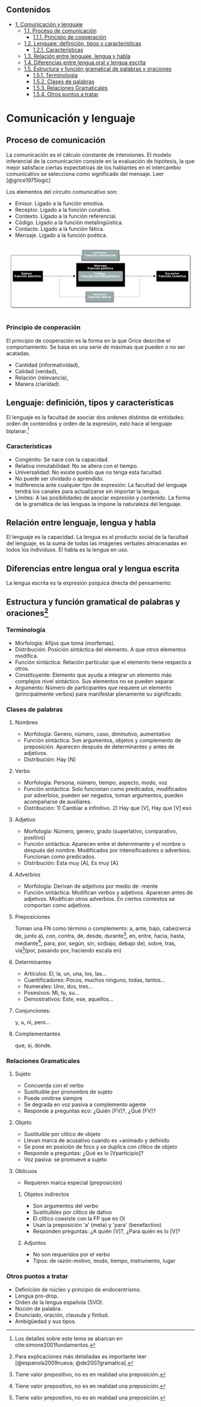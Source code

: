 <div id="table-of-contents">
<h2>Contenidos</h2>
<div id="text-table-of-contents">
<ul>
<li><a href="#sec-1">1. Comunicación y lenguaje</a>
<ul>
<li><a href="#sec-1-1">1.1. Proceso de comunicación</a>
<ul>
<li><a href="#sec-1-1-1">1.1.1. Principio de cooperación</a></li>
</ul>
</li>
<li><a href="#sec-1-2">1.2. Lenguaje: definición, tipos y características</a>
<ul>
<li><a href="#sec-1-2-1">1.2.1. Características</a></li>
</ul>
</li>
<li><a href="#sec-1-3">1.3. Relación entre lenguaje, lengua y habla</a></li>
<li><a href="#sec-1-4">1.4. Diferencias entre lengua oral y lengua escrita</a></li>
<li><a href="#sec-1-5">1.5. Estructura y función gramatical de palabras y oraciones</a>
<ul>
<li><a href="#sec-1-5-1">1.5.1. Terminología</a></li>
<li><a href="#sec-1-5-2">1.5.2. Clases de palabras</a></li>
<li><a href="#sec-1-5-3">1.5.3. Relaciones Gramaticales</a></li>
<li><a href="#sec-1-5-4">1.5.4. Otros puntos a tratar</a></li>
</ul>
</li>
</ul>
</li>
</ul>
</div>
</div>

# Comunicación y lenguaje<a id="sec-1" name="sec-1"></a>

## Proceso de comunicación<a id="sec-1-1" name="sec-1-1"></a>

La comunicación es el cálculo constante de intensiones. El modelo inferencial de la comunicación
consiste en  la evaluación  de hipótesis,  la que  mejor satisface  ciertas expectativas  de los
hablantes  en el  intercambio  comunicativo se  selecciona como  significado  del mensaje.  Leer
[@grice1975logic]

Los elementos del circuito comunicativo son:
- Emisor. Ligado a la función emotiva.
- Receptor. Ligado a la función conativa.
- Contexto. Ligado a la función referencial.
- Código. Ligado a la función metalingüística.
- Contacto. Ligado a la función fática.
- Mensaje. Ligado a la función poética.

![img](../im/circuito.png)

### Principio de cooperación<a id="sec-1-1-1" name="sec-1-1-1"></a>

El principio de cooperación  es la forma en la que Grice describe  el comportamiento. Se basa en
una serie de máximas que pueden o no ser acatadas.

- Cantidad (informatividad),
- Calidad (verdad),
- Relación (relevancia),
- Manera (claridad).

## Lenguaje: definición, tipos y características<a id="sec-1-2" name="sec-1-2"></a>

El lenguaje es la facultad de asociar dos  ordenes distintos de entidades: orden de contenidos y
orden de la expresión,  esto hace al lenguaje biplanar.[^1]

### Características<a id="sec-1-2-1" name="sec-1-2-1"></a>

- Congénito: Se nace con la capacidad.
- Relativa inmutabilidad: No se altera con el tiempo.
- Universalidad: No existe pueblo que no tenga esta facultad.
- No puede ser olvidado o aprendido.
- Indiferencia  ante cualquier tipo  de expresión: La facultad  del lenguaje tendrá  los canales
  para actualizarse sin importar la lengua.
- Límites: A las posibilidades de asociar expresión y contenido. La forma de la gramática de las
  lenguas la impone la naturaleza del lenguaje.

## Relación entre lenguaje, lengua y habla<a id="sec-1-3" name="sec-1-3"></a>

El lenguaje es la capacidad. La lengua es el  producto social de la facultad del lenguaje, es la
suma de todas las  imágenes verbales almacenadas en todos los individuos. El  habla es la lengua
en uso.

## Diferencias entre lengua oral y lengua escrita<a id="sec-1-4" name="sec-1-4"></a>

La lengua escrita es la expresión psíquica directa del pensamiento.

## Estructura y función gramatical de palabras y oraciones<a id="sec-1-5" name="sec-1-5"></a>[^2]

### Terminología<a id="sec-1-5-1" name="sec-1-5-1"></a>

- Morfología: Afijos que toma (morfemas).
- Distribución: Posición sintáctica del elemento. A que otros elementos modifica.
- Función sintáctica: Relación particular que el elemento tiene respecto a otros.
- Constituyente: Elemento que  ayuda a integrar un elemento más  complejos nivel sintáctico. Sus
  elementos no se pueden separar.
- Argumento: Número  de participantes  que requiere  un elemento  (principalmente verbos)  para
  manifestar plenamente su significado.

### Clases de palabras<a id="sec-1-5-2" name="sec-1-5-2"></a>

1.  Nombres

    - Morfología: Genero, número, caso, diminutivo, aumentativo
    - Función sintáctica: Son argumentos, objetos y  complemento de preposición. Aparecen después de
      determinantes y antes de adjetivos.
    - Distribución: Hay [N]

2.  Verbo

    - Morfología: Persona, número, tiempo, aspecto, modo, voz
    - Función  sintáctica: Solo  funcionan como  predicados, modificados  por adverbios,  pueden ser
      negados, toman argumentos, pueden acompañarse de auxiliares.
    - Distribución: 1) Cambiar a infinitivo. 2) Hay que [V], Hay que [V] eso

3.  Adjetivo

    - Morfología: Número, genero, grado (superlativo, comparativo, positivo)
    - Función  sintáctica:   Aparecen  entre  el  determinante  y  el   nombre  o  después  del
      nombre. Modificados por intensificadores o adverbios. Funcionan como predicados.
    - Distribución: Esta muy [A], Es muy [A]

4.  Adverbios

    - Morfología: Derivan de adjetivos por medio de -mente
    - Función sintáctica:  Modifican verbos y adjetivos. Aparecen antes  de adjetivos. Modifican
      otros adverbios. En ciertos contextos se comportan como adjetivos.

5.  Preposiciones

    Toman una FN  como término o complemento: a,  ante, bajo, cabe(cerca de, junto  a), con, contra,
    de, desde,  durante[^3], en, entre,  hacia, hasta, mediante[^4],  para, por, según,  sin, so(bajo,
    debajo de), sobre, tras, vía[^5](por, pasando por, haciendo escala en)

6.  Determinantes

    - Artículos: El, la, un, una, los, las...
    - Cuantificadores: Pocos, muchos ninguno, todas, tantos...
    - Numerales: Uno, dos, tres...
    - Posesivos: Mi, tu, su...
    - Demostrativos: Este, ese, aquellos...

7.  Conjunciones:

    y, u, ni, pero...

8.  Complementantes

    que, si, donde.

### Relaciones Gramaticales<a id="sec-1-5-3" name="sec-1-5-3"></a>

1.  Sujeto

    - Concuerda con el verbo
    - Sustituible por pronombre de sujeto
    - Puede omitirse siempre
    - Se degrada en voz pasiva a complemento agente
    - Responde a preguntas eco: ¿Quién [FV]?, ¿Qué [FV]?

2.  Objeto

    - Sustituible por clítico de objeto
    - Llevan marca de acusativo cuando es +animado y definido
    - Se pone en posición de foco y se duplica con clítico de objeto
    - Responde a preguntas: ¿Qué es lo [Vparticipio]?
    - Voz pasiva: se promueve a sujeto

3.  Oblicuos

    - Requieren marca especial (preposición)
    
    1.  Objetos indirectos
    
        - Son argumentos del verbo
        - Sustituibles por clítico de dativo
        - El clítico coexiste con la FP que es OI
        - Usan la preposición 'a' (meta) y 'para' (benefactivo)
        - Responden  preguntas: ¿A quién [V]?, ¿Para quién es lo [V]?
    
    2.  Adjuntos
    
        - No son requeridos por el verbo
        - Tipos: de razón-motivo, modo, tiempo, instrumento, lugar

### Otros puntos a tratar<a id="sec-1-5-4" name="sec-1-5-4"></a>

- Definición de núcleo y principio de endocentrismo.
- Lengua pro-drop.
- Orden de la lengua española (SVO).
- Noción de palabra.
- Enunciado, oración, clausula y finitud.
- Ambigüedad y sus tipos.

[^1]: Los detalles sobre este tema se abarcan en cite:simone2001fundamentos.

[^2]: Para explicaciones más detalladas es importante leer [@espanola2009nueva; @de2007gramatica].

[^3]: Tiene valor prepositivo, no es en realidad una preposición.

[^4]: Tiene valor prepositivo, no es en realidad una preposición.

[^5]: Tiene valor prepositivo, no es en realidad una preposición.
